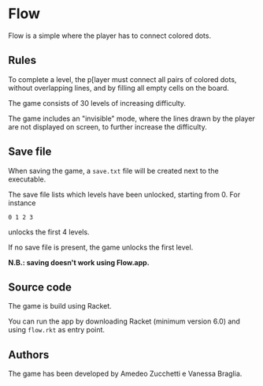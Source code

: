 # Flow

Flow is a simple where the player has to connect colored dots.

## Rules

To complete a level, the p[layer must connect all pairs of colored dots, without
overlapping lines, and by filling all empty cells on the board.

The game consists of 30 levels of increasing difficulty.

The game includes an "invisible" mode, where the lines drawn by the player are
not displayed on screen, to further increase the difficulty.

## Save file

When saving the game, a `save.txt` file will be created next to the executable.

The save file lists which levels have been unlocked, starting from 0. For
instance

```
0 1 2 3
```

unlocks the first 4 levels.

If no save file is present, the game unlocks the first level.

**N.B.: saving doesn't work using Flow.app.**

## Source code

The game is build using Racket.

You can run the app by downloading Racket (minimum version 6.0) and using
`flow.rkt` as entry point.

## Authors

The game has been developed by Amedeo Zucchetti e Vanessa Braglia.
